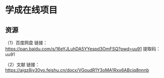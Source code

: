 # 学成在线项目

## 资源

（1）百度网盘
链接：https://pan.baidu.com/s/16eYJLuhDA5YYespd3OmFSQ?pwd=uu91 提取码：uu91

（2）文献
链接：https://aigz8jy30yo.feishu.cn/docx/VGoudR1Y3oMA1Rxx6ABcjq8nnnb